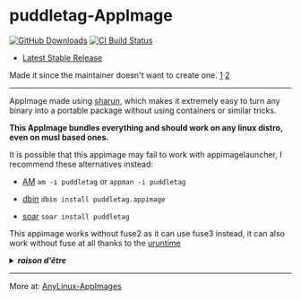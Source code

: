 # puddletag-AppImage

[![GitHub Downloads](https://img.shields.io/github/downloads/pkgforge-dev/puddletag-AppImage/total?logo=github&label=GitHub%20Downloads)](https://github.com/pkgforge-dev/puddletag-AppImage/releases/latest)
[![CI Build Status](https://github.com//pkgforge-dev/puddletag-AppImage/actions/workflows/blank.yml/badge.svg)](https://github.com/pkgforge-dev/puddletag-AppImage/releases/latest)

* [Latest Stable Release](https://github.com/pkgforge-dev/puddletag-AppImage/releases/latest)

Made it since the maintainer doesn't want to create one. [1](https://github.com/puddletag/puddletag/issues/919#issuecomment-2211231931) [2](https://github.com/puddletag/puddletag/issues/408#issuecomment-2026230760)

---

AppImage made using [sharun](https://github.com/VHSgunzo/sharun), which makes it extremely easy to turn any binary into a portable package without using containers or similar tricks.

**This AppImage bundles everything and should work on any linux distro, even on musl based ones.**

It is possible that this appimage may fail to work with appimagelauncher, I recommend these alternatives instead: 

* [AM](https://github.com/ivan-hc/AM) `am -i puddletag` or `appman -i puddletag`

* [dbin](https://github.com/xplshn/dbin) `dbin install puddletag.appimage`

* [soar](https://github.com/pkgforge/soar) `soar install puddletag`

This appimage works without fuse2 as it can use fuse3 instead, it can also work without fuse at all thanks to the [uruntime](https://github.com/VHSgunzo/uruntime)

<details>
  <summary><b><i>raison d'être</i></b></summary>
    <img src="https://github.com/user-attachments/assets/d40067a6-37d2-4784-927c-2c7f7cc6104b" alt="Inspiration Image">
  </a>
</details>

---

More at: [AnyLinux-AppImages](https://pkgforge-dev.github.io/Anylinux-AppImages/) 
